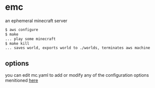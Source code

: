 # emc

an ephemeral minecraft server

```sh
$ aws configure
$ make
... play some minecraft
$ make kill
... saves world, exports world to ./worlds, terminates aws machine
```

## options

you can edit mc.yaml to add or modify any of the configuration options menitioned [here](https://github.com/itzg/docker-minecraft-server/blob/master/README.md)
